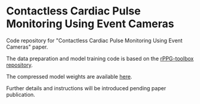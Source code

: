 # Contactless Cardiac Pulse Monitoring Using Event Cameras
Code repository for "Contactless Cardiac Pulse Monitoring Using Event Cameras" paper.

The data preparation and model training code is based on the [rPPG-toolbox repository](https://github.com/ubicomplab/rPPG-Toolbox).

The compressed model weights are available [here](https://nuigalwayie-my.sharepoint.com/:f:/g/personal/m_moustafa1_universityofgalway_ie/EpK4CprLihlNiJL-tNhYP_wBsCwNROv_45p4Zox8DDLi2w?e=tkY10L).

Further details and instructions will be introduced pending paper publication.

